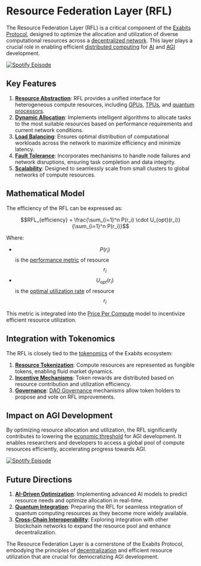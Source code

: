 # Resource Federation Layer (RFL)

The Resource Federation Layer (RFL) is a critical component of the [Exabits Protocol](../EXABITS_PROTOCOL.md), designed to optimize the allocation and utilization of diverse computational resources across a [decentralized network](../governance/decentralization.md). This layer plays a crucial role in enabling efficient [distributed computing](../DISTRIBUTED_DEVELOPMENT.md) for [AI](../MISC/european_union.md) and [AGI](../AI/AGI.MD) development.

[![Spotify Episode](https://img.shields.io/badge/Spotify-Episode-1DB954?style=for-the-badge\&logo=spotify\&logoColor=white)](https://open.spotify.com/episode/4lRZs9HKg4gj032NV0CAfr?si=-SrO2htQQdi_vngAIEz8FQ)

## Key Features

1. [**Resource Abstraction**](../RESOURCE_ABSTRACTION.md): RFL provides a unified interface for heterogeneous compute resources, including [GPUs](../GPU.md), [TPUs](../TPU.md), and [quantum processors](../../../TECH_DOCS/VISUAL/MOVIES.MD).
2. [**Dynamic Allocation**](../DYNAMIC_ALLOCATION.md): Implements intelligent algorithms to allocate tasks to the most suitable resources based on performance requirements and current network conditions.
3. [**Load Balancing**](../LOAD_BALANCING.md): Ensures optimal distribution of computational workloads across the network to maximize efficiency and minimize latency.
4. [**Fault Tolerance**](../FAULT_TOLERANCE.md): Incorporates mechanisms to handle node failures and network disruptions, ensuring task completion and data integrity.
5. [**Scalability**](../SCALABILITY.md): Designed to seamlessly scale from small clusters to global networks of compute resources.

## Mathematical Model

The efficiency of the RFL can be expressed as:

$$RFL_{efficiency} = \frac{\sum_{i=1}^n P(r_i) \cdot U_{opt}(r_i)}{\sum_{i=1}^n P(r_i)}$$

Where:

* $$P(r_i)$$ is the [performance metric](../PERFORMANCE_METRICS.md) of resource $$r_i$$
* $$U_{opt}(r_i)$$ is the [optimal utilization rate](../OPTIMAL_UTILIZATION.md) of resource $$r_i$$

This metric is integrated into the [Price Per Compute](../AI/price_per_compute.md) model to incentivize efficient resource utilization.

## Integration with Tokenomics

The RFL is closely tied to the [tokenomics](../TOKENOMICS.md) of the Exabits ecosystem:

1. [**Resource Tokenization**](../RESOURCE_TOKENIZATION.md): Compute resources are represented as fungible tokens, enabling fluid market dynamics.
2. [**Incentive Mechanisms**](../INCENTIVE_MECHANISMS.md): Token rewards are distributed based on resource contribution and utilization efficiency.
3. [**Governance**](../DAO_GOVERNANCE.md): [DAO Governance](../DAO_GOVERNANCE.md) mechanisms allow token holders to propose and vote on RFL improvements.

## Impact on AGI Development

By optimizing resource allocation and utilization, the RFL significantly contributes to lowering the [economic threshold](../MISC/patient_data.md) for AGI development. It enables researchers and developers to access a global pool of compute resources efficiently, accelerating progress towards AGI.

[![Spotify Episode](https://img.shields.io/badge/Spotify-Episode-1DB954?style=for-the-badge\&logo=spotify\&logoColor=white)](https://open.spotify.com/episode/1uzotV5ZlWsBTVGjdVV6hT?si=OTu9IhqfS0OMqRWF2Eaebg)

## Future Directions

1. [**AI-Driven Optimization**](../AI_OPTIMIZATION.md): Implementing advanced AI models to predict resource needs and optimize allocation in real-time.
2. [**Quantum Integration**](../QUANTUM_INTEGRATION.md): Preparing the RFL for seamless integration of quantum computing resources as they become more widely available.
3. [**Cross-Chain Interoperability**](../CROSS_CHAIN_INTEROPERABILITY.md): Exploring integration with other blockchain networks to expand the resource pool and enhance decentralization.

The Resource Federation Layer is a cornerstone of the Exabits Protocol, embodying the principles of [decentralization](../governance/decentralization.md) and efficient resource utilization that are crucial for democratizing AGI development.
